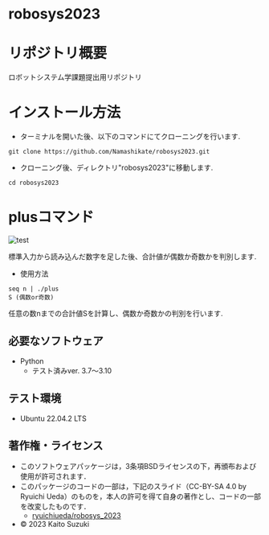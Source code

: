 # robosys2023

# リポジトリ概要
ロボットシステム学課題提出用リポジトリ

# インストール方法
* ターミナルを開いた後、以下のコマンドにてクローニングを行います.

``` 
git clone https://github.com/Namashikate/robosys2023.git 
```
* クローニング後、ディレクトリ"robosys2023"に移動します.

``` 
cd robosys2023 
```

# plusコマンド
![test](https://github.com/Namashikate/robosys2023/actions/workflows/test.yml/badge.svg)

標準入力から読み込んだ数字を足した後、合計値が偶数か奇数かを判別します.

* 使用方法
```
seq n | ./plus
S (偶数or奇数)
```
任意の数nまでの合計値Sを計算し、偶数か奇数かの判別を行います.

## 必要なソフトウェア
* Python
  * テスト済みver. 3.7～3.10

## テスト環境
* Ubuntu 22.04.2 LTS

## 著作権・ライセンス
* このソフトウェアパッケージは，3条項BSDライセンスの下，再頒布および使用が許可されます．
* このパッケージのコードの一部は，下記のスライド（CC-BY-SA 4.0 by Ryuichi Ueda）のものを，本人の許可を得て自身の著作とし、コードの一部を改変したものです．
	*  [ryuichiueda/robosys_2023](https://github.com/ryuichiueda/robosys2023)
* © 2023 Kaito Suzuki
